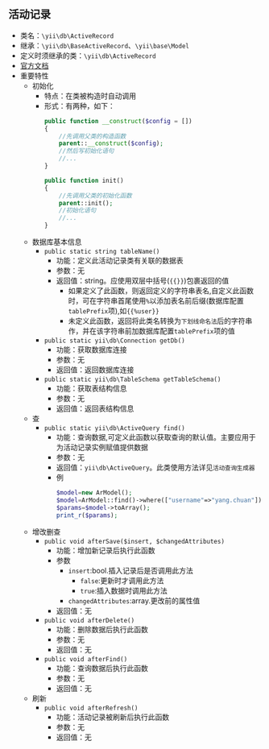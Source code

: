 ## 活动记录
* 类名：`\yii\db\ActiveRecord`
* 继承：`\yii\db\BaseActiveRecord`、`\yii\base\Model`
* 定义时须继承的类：`\yii\db\ActiveRecord`
* [官方文档](https://www.yiichina.com/doc/api/2.0/yii-db-activerecord)
* 重要特性 
    * 初始化
        * 特点：在类被构造时自动调用
        * 形式：有两种，如下：
            ```php
            public function __construct($config = [])
            {
                //先调用父类的构造函数
                parent::__construct($config);
                //然后写初始化语句
                //...
            }
            ```
            ```php
            public function init()
            {
                //先调用父类的初始化函数 
                parent::init();
                //初始化语句
                //...
            }
            ```
    * 数据库基本信息
        * `public static string tableName()`
            * 功能：定义此活动记录类有关联的数据表
            * 参数：无
            * 返回值：string。应使用双层中括号(`{{}}`)包裹返回的值 
                * 如果定义了此函数，则返回定义的字符串表名,自定义此函数时，可在字符串首尾使用`%`以添加表名前后缀(数据库配置`tablePrefix`项),如`{{%user}}`
                * 未定义此函数，返回将此类名转换为`下划线命名法`后的字符串作，并在该字符串前加数据库配置`tablePrefix`项的值
        * `public static yii\db\Connection getDb()`
            * 功能：获取数据库连接
            * 参数：无
            * 返回值：返回数据库连接 
        * `public static yii\db\TableSchema getTableSchema()`
            * 功能：获取表结构信息
            * 参数：无
            * 返回值：返回表结构信息
    * 查
        * `public static yii\db\ActiveQuery find()`
            * 功能：查询数据,可定义此函数以获取查询的默认值。主要应用于为活动记录实例赋值提供数据
            * 参数：无
            * 返回值：`yii\db\ActiveQuery`。此类使用方法详见`活动查询生成器`
            * 例
                ```php 
                $model=new ArModel();
                $model=ArModel::find()->where(["username"=>"yang.chuan"])->one();
                $params=$model->toArray();
                print_r($params);
                ```
    * 增改删查
        * `public void afterSave($insert, $changedAttributes)`
            * 功能：增加新记录后执行此函数
            * 参数
                * `insert`:bool.插入记录后是否调用此方法
                    * `false`:更新时才调用此方法
                    * `true`:插入数据时调用此方法
                * `changedAttributes`:array.更改前的属性值
            * 返回值：无
        * `public void afterDelete()`
            * 功能：删除数据后执行此函数
            * 参数：无
            * 返回值：无
        * `public void afterFind()`
            * 功能：查询数据后执行此函数
            * 参数：无
            * 返回值：无
    * 刷新
        * `public void afterRefresh()`
            * 功能：活动记录被刷新后执行此函数
            * 参数：无
            * 返回值：无